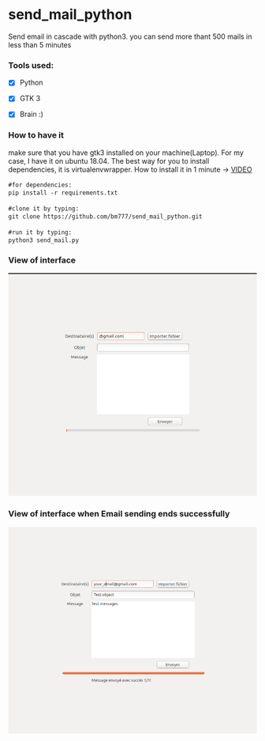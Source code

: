 # send_mail_python
Send email in cascade with python3. you can send more thant 500 mails in less than 5 minutes

### Tools used:
 - [x] Python
 - [x] GTK 3
 - [x] Brain :)


### How to have it
make sure that you have gtk3 installed on your machine(Laptop). For my case, I have it on ubuntu 18.04.
The best way for you to install dependencies, it is virtualenvwrapper. How to install it in 1 minute -> [VIDEO](https://youtu.be/Tl3q8Wm0jvI)
```
#for dependencies:
pip install -r requirements.txt

#clone it by typing:
git clone https://github.com/bm777/send_mail_python.git

#run it by typing:
python3 send_mail.py
```

### View of interface
![Send email](assets/sent.png)


### View of interface when Email sending ends successfully
![Send email](assets/success.png)
